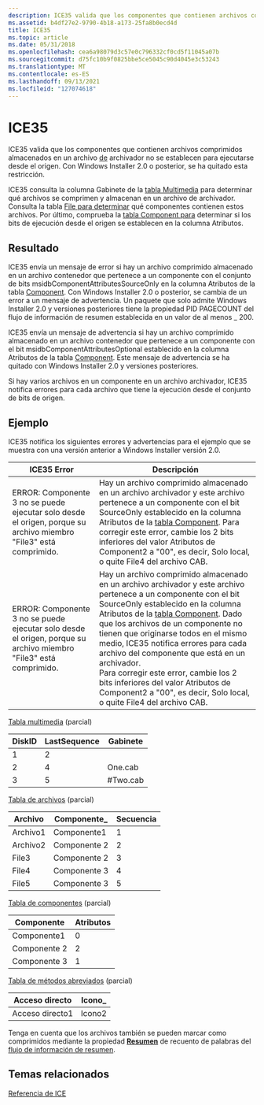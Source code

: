 ```yaml
---
description: ICE35 valida que los componentes que contienen archivos comprimidos almacenados en un archivo de archivador no se establecen para ejecutarse desde el origen. Con Windows Installer 2.0 o posterior, se ha quitado esta restricción.
ms.assetid: b4df27e2-9790-4b18-a173-25fa8b0ecd4d
title: ICE35
ms.topic: article
ms.date: 05/31/2018
ms.openlocfilehash: cea6a98079d3c57e0c796332cf0cd5f11045a07b
ms.sourcegitcommit: d75fc10b9f0825bbe5ce5045c90d4045e3c53243
ms.translationtype: MT
ms.contentlocale: es-ES
ms.lasthandoff: 09/13/2021
ms.locfileid: "127074618"
---
```

# <a name="ice35"></a>ICE35

ICE35 valida que los componentes que contienen archivos comprimidos almacenados en un archivo [de](cabinet-files.md) archivador no se establecen para ejecutarse desde el origen. Con Windows Installer 2.0 o posterior, se ha quitado esta restricción.

ICE35 consulta la columna Gabinete de la [tabla Multimedia](media-table.md) para determinar qué archivos se comprimen y almacenan en un archivo de archivador. Consulta la tabla [File para determinar](file-table.md) qué componentes contienen estos archivos. Por último, comprueba la [tabla Component para](component-table.md) determinar si los bits de ejecución desde el origen se establecen en la columna Atributos.

## <a name="result"></a>Resultado

ICE35 envía un mensaje de error si hay un archivo comprimido almacenado en un archivo contenedor que pertenece a un componente con el conjunto de bits msidbComponentAttributesSourceOnly en la columna Atributos de la tabla [Component](component-table.md). Con Windows Installer 2.0 o posterior, se cambia de un error a un mensaje de advertencia. Un paquete que solo admite Windows Installer 2.0 y versiones posteriores tiene la propiedad PID PAGECOUNT del flujo de información de resumen establecida en un valor de al menos \_ 200.

ICE35 envía un mensaje de advertencia si hay un archivo comprimido almacenado en un archivo contenedor que pertenece a un componente con el bit msidbComponentAttributesOptional establecido en la columna Atributos de la tabla [Component](component-table.md). Este mensaje de advertencia se ha quitado con Windows Installer 2.0 y versiones posteriores.

Si hay varios archivos en un componente en un archivo archivador, ICE35 notifica errores para cada archivo que tiene la ejecución desde el conjunto de bits de origen.

## <a name="example"></a>Ejemplo

ICE35 notifica los siguientes errores y advertencias para el ejemplo que se muestra con una versión anterior a Windows Installer versión 2.0.



| ICE35 Error                                                                                                | Descripción                                                                                                                                                                                                                                                                                                                                                                                                                                                                                                                |
|------------------------------------------------------------------------------------------------------------|----------------------------------------------------------------------------------------------------------------------------------------------------------------------------------------------------------------------------------------------------------------------------------------------------------------------------------------------------------------------------------------------------------------------------------------------------------------------------------------------------------------------------|
| ERROR: Componente 3 no se puede ejecutar solo desde el origen, porque su archivo miembro "File3" está comprimido. | Hay un archivo comprimido almacenado en un archivo archivador y este archivo pertenece a un componente con el bit SourceOnly establecido en la columna Atributos de la [tabla Component](component-table.md). Para corregir este error, cambie los 2 bits inferiores del valor Atributos de Component2 a "00", es decir, Solo local, o quite File4 del archivo CAB.<br/>                                                                                                                                                                         |
| ERROR: Componente 3 no se puede ejecutar solo desde el origen, porque su archivo miembro "File3" está comprimido. | Hay un archivo comprimido almacenado en un archivo archivador y este archivo pertenece a un componente con el bit SourceOnly establecido en la columna Atributos de la [tabla Component](component-table.md). Dado que los archivos de un componente no tienen que originarse todos en el mismo medio, ICE35 notifica errores para cada archivo del componente que está en un archivador.<br/> Para corregir este error, cambie los 2 bits inferiores del valor Atributos de Component2 a "00", es decir, Solo local, o quite File4 del archivo CAB.<br/> |



 

[Tabla multimedia](media-table.md) (parcial)



| DiskID | LastSequence | Gabinete   |
|--------|--------------|-----------|
| 1      | 2            |           |
| 2      | 4            | One.cab   |
| 3      | 5            | \#Two.cab |



 

[Tabla de archivos](file-table.md) (parcial)



| Archivo  | Componente\_ | Secuencia |
|-------|-------------|----------|
| Archivo1 | Componente1  | 1        |
| Archivo2 | Componente 2  | 2        |
| File3 | Componente 2  | 3        |
| File4 | Componente 3  | 4        |
| File5 | Componente 3  | 5        |



 

[Tabla de componentes](component-table.md) (parcial)



| Componente  | Atributos |
|------------|------------|
| Componente1 | 0          |
| Componente 2 | 2          |
| Componente 3 | 1          |



 

[Tabla de métodos abreviados](shortcut-table.md) (parcial)



| Acceso directo  | Icono\_ |
|-----------|--------|
| Acceso directo1 | Icono2  |



 

Tenga en cuenta que los archivos también se pueden marcar como comprimidos mediante la propiedad [**Resumen**](word-count-summary.md) de recuento de palabras del [flujo de información de resumen](summary-information-stream.md).

## <a name="related-topics"></a>Temas relacionados

<dl> <dt>

[Referencia de ICE](ice-reference.md)
</dt> </dl>

 

 




